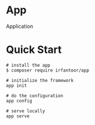 # App

Application

# Quick Start

```
# install the app
$ composer require irfantoor/app

# initialize the framework
app init

# do the configuration
app config

# serve locally
app serve
```
